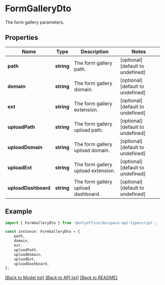 # FormGalleryDto

The form gallery parameters.

## Properties

Name | Type | Description | Notes
------------ | ------------- | ------------- | -------------
**path** | **string** | The form gallery path. | [optional] [default to undefined]
**domain** | **string** | The form gallery domain. | [optional] [default to undefined]
**ext** | **string** | The form gallery extension. | [optional] [default to undefined]
**uploadPath** | **string** | The form gallery upload path. | [optional] [default to undefined]
**uploadDomain** | **string** | The form gallery upload domain. | [optional] [default to undefined]
**uploadExt** | **string** | The form gallery upload extension. | [optional] [default to undefined]
**uploadDashboard** | **string** | The form gallery upload dashboard. | [optional] [default to undefined]

## Example

```typescript
import { FormGalleryDto } from '@onlyoffice/docspace-api-typescript';

const instance: FormGalleryDto = {
    path,
    domain,
    ext,
    uploadPath,
    uploadDomain,
    uploadExt,
    uploadDashboard,
};
```

[[Back to Model list]](../README.md#documentation-for-models) [[Back to API list]](../README.md#documentation-for-api-endpoints) [[Back to README]](../README.md)
